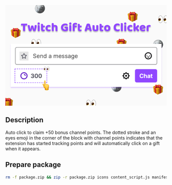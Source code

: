 <div align="center">

![Logo](logo.png)

</div>

## Description

Auto click to claim +50 bonus channel points. The dotted stroke and an eyes emoji in the corner of the block with channel points indicates that the extension has started tracking points and will automatically click on a gift when it appears.

## Prepare package

```sh
rm -f package.zip && zip -r package.zip icons content_script.js manifest.json popup.html popup.js
```
